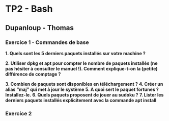# TP2 - Bash
## Dupanloup - Thomas

### Exercice 1 - Commandes de base

__1. Quels sont les 5 derniers paquets installés sur votre machine ?__


__2. Utiliser dpkg et apt pour compter le nombre de paquets installés (ne pas hésiter à consulter le manuel !).
Comment explique-t-on la (petite) différence de comptage ?__


__3. Combien de paquets sont disponibles en téléchargement ?__
__4. Créer un alias “maj” qui met à jour le système__
__5. A quoi sert le paquet fortunes ? Installez-le.__
__6. Quels paquets proposent de jouer au sudoku ?__
__7. Lister les derniers paquets installés explicitement avec la commande apt install__


### Exercice 2
